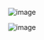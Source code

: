 ![image](https://user-images.githubusercontent.com/27160394/145208278-b8d5f402-5644-4181-ad59-6091a9e7a723.png)


![image](https://user-images.githubusercontent.com/27160394/145209431-14d24eca-1cc2-4fa4-afe8-1fe265a18fc8.png)


